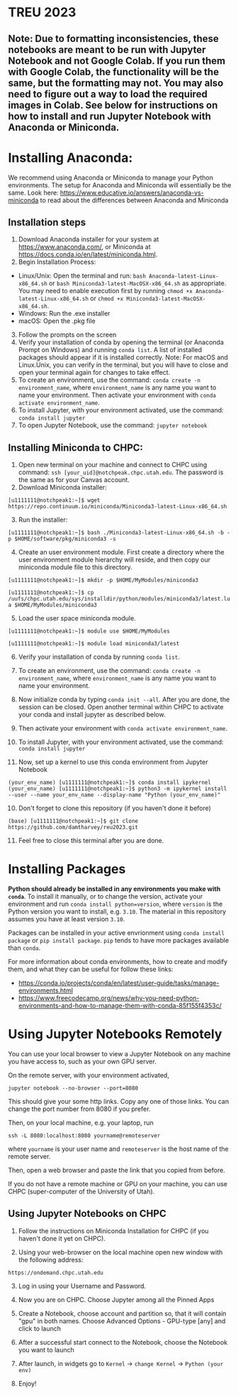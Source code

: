 # TREU 2023

## Note: Due to formatting inconsistencies, these notebooks are meant to be run with Jupyter Notebook and not Google Colab. If you run them with Google Colab, the functionality will be the same, but the formatting may not. You may also need to figure out a way to load the required images in Colab. See below for instructions on how to install and run Jupyter Notebook with Anaconda or Miniconda.

# Installing Anaconda: 
We recommend using Anaconda or Miniconda to manage your Python environments.
The setup for Anaconda and Miniconda will essentially be the same. Look here: https://www.educative.io/answers/anaconda-vs-miniconda to read about the differences between Anaconda and Miniconda

## Installation steps
1. Download Anaconda installer for your system at https://www.anaconda.com/, or Miniconda at https://docs.conda.io/en/latest/miniconda.html.
2. Begin Installation Process:
- Linux/Unix: Open the terminal and run: `bash Anaconda-latest-Linux-x86_64.sh` or `bash Miniconda3-latest-MacOSX-x86_64.sh` as appropriate. You may need to enable execution first by running `chmod +x Anaconda-latest-Linux-x86_64.sh` or `chmod +x Miniconda3-latest-MacOSX-x86_64.sh`.
- Windows: Run the .exe installer
- macOS: Open the .pkg file
3. Follow the prompts on the screen
4. Verify your installation of conda by opening the terminal (or Anaconda Prompt on Windows) and running `conda list`. A list of installed packages should appear if it is installed correctly. Note: For macOS and Linux.Unix, you can verify in the terminal, but you will have to close and open your terminal again for changes to take effect.
5. To create an environment, use the command: `conda create -n environment_name`, where `environment_name` is any name you want to name your environment. Then activate your environment with `conda activate environment_name`.
6. To install Jupyter, with your environment activated, use the command: `conda install jupyter`
7. To open Jupyter Notebook, use the command: `jupyter notebook`

## Installing Miniconda to CHPC:
1. Open new terminal on your machine and connect to CHPC using command: `ssh [your_uid]@notchpeak.chpc.utah.edu`. The password is the same as for your Canvas account.
2. Download Miniconda installer:

```[u1111111@notchpeak1:~]$ wget https://repo.continuum.io/miniconda/Miniconda3-latest-Linux-x86_64.sh```

3. Run the installer:

```[u1111111@notchpeak1:~]$ bash ./Miniconda3-latest-Linux-x86_64.sh -b -p $HOME/software/pkg/miniconda3 -s```

4. Create an user environment module. First create a directory where the user environment module hierarchy will reside, and then copy our miniconda module file to this directory.

```[u1111111@notchpeak1:~]$ mkdir -p $HOME/MyModules/miniconda3```

```[u1111111@notchpeak1:~]$ cp /uufs/chpc.utah.edu/sys/installdir/python/modules/miniconda3/latest.lua $HOME/MyModules/miniconda3```

5. Load the user space miniconda module.

```[u1111111@notchpeak1:~]$ module use $HOME/MyModules```

```[u1111111@notchpeak1:~]$ module load miniconda3/latest```

6. Verify your installation of conda by running `conda list`.

7. To create an environment, use the command: `conda create -n environment_name`, where `environment_name` is any name you want to name your environment. 

8. Now initialize conda by typing `conda init --all`. After you are done, the session can be closed. Open another terminal within CHPC to activate your conda and install jupyter as described below. 

9. Then activate your environment with `conda activate environment_name`.

8. To install Jupyter, with your environment activated, use the command: `conda install jupyter`

9. Now, set up a kernel to use this conda environment from Jupyter Notebook

```
(your_env_name) [u1111111@notchpeak1:~]$ conda install ipykernel
(your_env_name) [u1111111@notchpeak1:~]$ python3 -m ipykernel install --user --name your_env_name --display-name "Python (your_env_name)"
``` 

10. Don't forget to clone this repository (if you haven't done it before)

```
(base) [u1111111@notchpeak1:~]$ git clone https://github.com/damtharvey/reu2023.git
```

11. Feel free to close this terminal after you are done.

# Installing Packages
**Python should already be installed in any environments you make with `conda`**. To install it manually, or to change the version, activate your environment and run `conda install python=version`, where `version` is the Python version you want to install, e.g. `3.10`. The material in this repository assumes you have at least version `3.10`.

Packages can be installed in your active envrionment using `conda install package` or `pip install package`. `pip` tends to have more packages available than `conda`.

For more information about conda environments, how to create and modify them, and what they can be useful for follow these links: 
 - https://conda.io/projects/conda/en/latest/user-guide/tasks/manage-environments.html
 - https://www.freecodecamp.org/news/why-you-need-python-environments-and-how-to-manage-them-with-conda-85f155f4353c/

# Using Jupyter Notebooks Remotely
You can use your local browser to view a Jupyter Notebook on any machine you have access to, such as your own GPU server.

On the remote server, with your environment activated,
```
jupyter notebook --no-browser --port=8080
```
This should give your some http links. Copy any one of those links. You can change the port number from 8080 if you prefer.

Then, on your local machine, e.g. your laptop, run
```
ssh -L 8080:localhost:8080 yourname@remoteserver
```
where `yourname` is your user name and `remoteserver` is the host name of the remote server.

Then, open a web browser and paste the link that you copied from before.

If you do not have a remote machine or GPU on your machine, you can use CHPC (super-computer of the University of Utah).

## Using Jupyter Notebooks on CHPC
1. Follow the instructions on Miniconda Installation for CHPC (if you haven't done it yet on CHPC).

2. Using your web-browser on the local machine open new window with the following address:
```
https://ondemand.chpc.utah.edu
```

3. Log in using your Username and Password.

4. Now you are on CHPC. Choose Jupyter among all the Pinned Apps

5. Create a Notebook, choose account and partition so, that it will contain "gpu" in both names. Choose Advanced Options - GPU-type [any] and click to launch

6. After a successful start connect to the Notebook, choose the Notebook you want to launch

7. After launch, in widgets go to `Kernel` -> `change Kernel` -> `Python (your env)`

8. Enjoy! 
